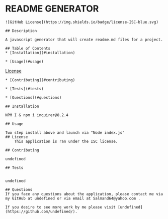 # README GENERATOR
    ![GitHub License](https://img.shields.io/badge/license-ISC-blue.svg)
    
    ## Description
    
    A javascript generator that will create readme.md files for a project.
    
    ## Table of Contents
    * [Installation](#installation)

    * [Usage](#usage)
    
 [License](#license)


    * [Contributing](#contributing)

    * [Tests](#tests)

    * [Questions](#questions)

    ## Installation 
    
    NPM I & npm i inquirer@8.2.4

    ## Usage

    Two step install above and launch via "Node index.js"
    ## License 
        This application is ran under the ISC license.

    ## Contributing

    undefined

    ## Tests

    
    undefined
    
    ## Questions
    If you face any questions about the application, please contact me via my GitHub at undefined or via email at Salmand64@yahoo.com .

    If you desire to see more work by me please visit [undefined](https://github.com/undefined/).
    